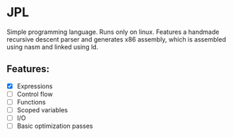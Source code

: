 # JPL

Simple programming language. Runs only on linux. Features a handmade recursive descent parser
and generates x86 assembly, which is assembled using nasm and linked using ld.

## Features:
- [x] Expressions
- [ ] Control flow
- [ ] Functions
- [ ] Scoped variables
- [ ] I/O
- [ ] Basic optimization passes